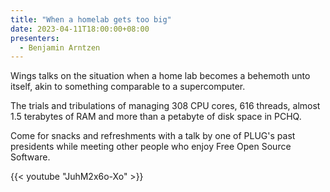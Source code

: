 ```yaml
---
title: "When a homelab gets too big"
date: 2023-04-11T18:00:00+08:00
presenters:
  - Benjamin Arntzen
---
```


Wings talks on the situation when a home lab becomes a behemoth unto
itself, akin to something comparable to a supercomputer.
<!--more-->

The trials and tribulations of managing 308 CPU cores, 616 threads,
almost 1.5 terabytes of RAM and more than a petabyte of disk space in
PCHQ.

Come for snacks and refreshments with a talk by one of PLUG's past
presidents while meeting other people who enjoy Free Open Source
Software.

{{< youtube "JuhM2x6o-Xo" >}}
